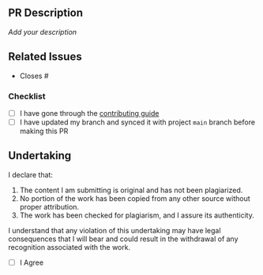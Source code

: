 ## PR Description

_Add your description_

## Related Issues

- Closes #

### Checklist

- [ ] I have gone through the [contributing guide](https://github.com/animator/learn-python/blob/main/CONTRIBUTING.md)
- [ ] I have updated my branch and synced it with project `main` branch before making this PR

## Undertaking

I declare that: 

1. The content I am submitting is original and has not been plagiarized.  
2. No portion of the work has been copied from any other source without proper attribution.  
3. The work has been checked for plagiarism, and I assure its authenticity.  

I understand that any violation of this undertaking may have legal consequences that I will bear and could result in the withdrawal of any recognition associated with the work. 

- [ ] I Agree
